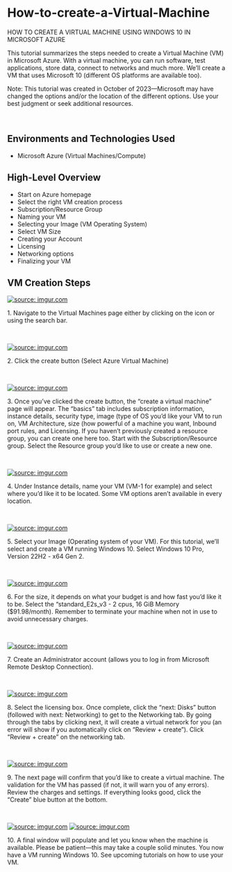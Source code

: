 # How-to-create-a-Virtual-Machine
HOW TO CREATE A VIRTUAL MACHINE USING WINDOWS 10 IN MICROSOFT AZURE


<p> This tutorial summarizes the steps needed to create a Virtual Machine (VM) in Microsoft Azure. With a virtual machine, you can run software, test applications, store data, connect to networks and much more. We’ll create a VM that uses Microsoft 10 (different OS platforms are available too). </p>

<p>Note: This tutorial was created in October of 2023—Microsoft may have changed the options and/or the location of the different options. Use your best judgment or seek additional resources. 
</p>
<br />

<h2>Environments and Technologies Used</h2>

- Microsoft Azure (Virtual Machines/Compute)

<h2>High-Level Overview</h2>

- Start on Azure homepage
- Select the right VM creation process
- Subscription/Resource Group
- Naming your VM
- Selecting your Image (VM Operating System)
- Select VM Size
- Creating your Account
- Licensing
- Networking options
- Finalizing your VM

<h2>VM Creation Steps</h2>

<p>
<a href="https://imgur.com/jcFOneY"><img src="https://i.imgur.com/jcFOneY.png" title="source: imgur.com" /></a></p>
<p>
1.  Navigate to the Virtual Machines page either by clicking on the  icon or using the search bar.
</p>
<br />


<p>
<a href="https://imgur.com/3O4joLI"><img src="https://i.imgur.com/3O4joLI.png" title="source: imgur.com" /></a></p>
<p>
2. Click the create button (Select Azure Virtual Machine)
</p>
<br />

<p>
<a href="https://imgur.com/s4tyQu4"><img src="https://i.imgur.com/s4tyQu4.png" title="source: imgur.com" /></a></p>
<p>
3. Once you’ve clicked the create button, the “create a virtual machine” page will appear. The “basics” tab includes subscription information, instance details, security type, image (type of OS you’d like your VM to run on, VM Architecture, size (how powerful of a machine you want, Inbound port rules, and Licensing. If you haven’t previously created a resource group, you can create one here too. Start with the Subscription/Resource group. Select the Resource group  you’d like to use or create a new one.
</p>
<br />

<p>
<a href="https://imgur.com/L78FC8V"><img src="https://i.imgur.com/L78FC8V.png" title="source: imgur.com" /></a>
</p>
<p>
4. Under Instance details, name your VM (VM-1 for example) and select where you’d like it to be located. Some VM options aren’t available in every location.

</p>
<br />

<p>
<a href="https://imgur.com/KWAEvqe"><img src="https://i.imgur.com/KWAEvqe.png" title="source: imgur.com" /></a></p>
<p>
5. Select your Image (Operating system of your VM). For this tutorial, we’ll select and create a VM running Windows 10. Select Windows 10 Pro, Version 22H2 - x64 Gen 2.
</p>
<br />

<p>
<a href="https://imgur.com/AIzq1Lp"><img src="https://i.imgur.com/AIzq1Lp.png" title="source: imgur.com" /></a></p>
<p>
6. For the size, it depends on what your budget is and how fast you’d like it to be. Select the “standard_E2s_v3 - 2 cpus, 16 GiB Memory ($91.98/month). Remember to terminate your machine when not in use to avoid unnecessary charges. 
</p>
<br />

<p>
<a href="https://imgur.com/m06qNUe"><img src="https://i.imgur.com/m06qNUe.png" title="source: imgur.com" /></a>
</p>
<p>
7. Create an Administrator account (allows you to log in from Microsoft Remote Desktop Connection).
</p>
<br />

<p>
<a href="https://imgur.com/7wdNLEy"><img src="https://i.imgur.com/7wdNLEy.png" title="source: imgur.com" /></a>
</p>
<p>8. Select the licensing box. Once complete, click the “next: Disks” button (followed with next: Networking) to get to the Networking tab. By going through the tabs by clicking next, it will create a virtual network for you (an error will show if you automatically click on “Review + create”). Click “Review + create” on the networking tab.
</p>
<br />

<p>
<a href="https://imgur.com/HCoMJ4s"><img src="https://i.imgur.com/HCoMJ4s.png" title="source: imgur.com" /></a></p>
<p>
9. The next page will confirm that you’d like to create a virtual machine. The validation for the VM has passed (if not, it will warn you of any errors). Review the charges and settings. If everything looks good, click the “Create” blue button at the bottom.
</p>
<br />

<p>
<a href="https://imgur.com/ZPfcFRp"><img src="https://i.imgur.com/ZPfcFRp.png" title="source: imgur.com" /></a>
<a href="https://imgur.com/C1S5XSY"><img src="https://i.imgur.com/C1S5XSY.png" title="source: imgur.com" /></a></p>
<p>
10. A final window will populate and let you know when the machine is available. Please be patient—this may take a couple solid minutes. You now have a VM running Windows 10. See upcoming tutorials on how to use your VM.
</p>
<br />

